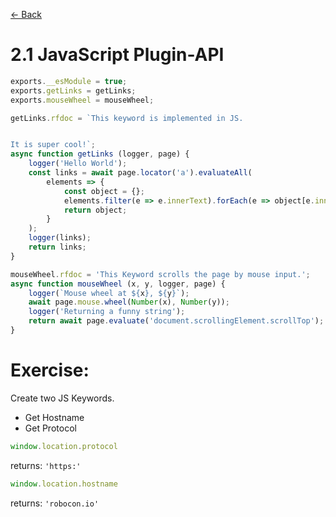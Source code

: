 [<- Back](/README.md)

# 2.1 JavaScript Plugin-API

```javascript
exports.__esModule = true;
exports.getLinks = getLinks;
exports.mouseWheel = mouseWheel;

getLinks.rfdoc = `This keyword is implemented in JS.


It is super cool!`;
async function getLinks (logger, page) {
    logger('Hello World');
    const links = await page.locator('a').evaluateAll(
        elements => {
            const object = {};
            elements.filter(e => e.innerText).forEach(e => object[e.innerText] = e.href);
            return object;
        }
    );
    logger(links);
    return links;
}

mouseWheel.rfdoc = 'This Keyword scrolls the page by mouse input.';
async function mouseWheel (x, y, logger, page) {
    logger(`Mouse wheel at ${x}, ${y}`);
    await page.mouse.wheel(Number(x), Number(y));
    logger('Returning a funny string');
    return await page.evaluate('document.scrollingElement.scrollTop');
}
```

# Exercise:

Create two JS Keywords.

- Get Hostname
- Get Protocol

```js
window.location.protocol
```
returns: `'https:'`

```js
window.location.hostname
```
returns: `'robocon.io'`

